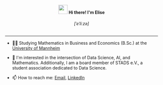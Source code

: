 <!-- Heading -->
<div align="center">
  <p>
  <img src = "https://raw.githubusercontent.com/MartinHeinz/MartinHeinz/master/wave.gif" width = 30px> 
    <strong>
      Hi there! I'm Elise
    </strong>
  </p>
</div>

<div align="center">
  <h6>
    [ˈeˈliːzə]
  </h6>
</div>


<!-- About section -->
--- 
- 👨‍🎓 Studying Mathematics in Business and Economics (B.Sc.) at the [University of Mannheim](https://www.uni-mannheim.de/)

- 🔭 I'm interested in the intersection of Data Science, AI, and Mathematics. Additionally, I am a board member of STADS e.V., a student association dedicated to Data Science.

- 📫 How to reach me: [Email](mailto:elise.wolf@stads.de), [LinkedIn](https://www.linkedin.com/in/elise-wolf)

